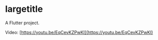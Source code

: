 # largetitle

A Flutter project.

Video: [https://youtu.be/EqCevKZPwKI](https://youtu.be/EqCevKZPwKI)
